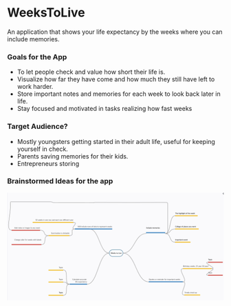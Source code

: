 # WeeksToLive
An application that shows your life expectancy by the weeks where you can include memories.

### Goals for the App
* To let people check and value how short their life is.
* Visualize how far they have come and how much they still have left to work harder.
* Store important notes and memories for each week to look back later in life.
* Stay focused and motivated in tasks realizing how fast weeks 


### Target Audience?
* Mostly youngsters getting started in their adult life, useful for keeping yourself in check.
* Parents saving memories for their kids.
* Entrepreneurs storing 


### Brainstormed Ideas for the app
![Mind map of the app](./assets/mindmap.png)
